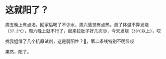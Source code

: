 # 这就阳了？

周五晚上有点渴，回家后喝了不少水，周六感觉有点热，测了体温不算发烧（`37.2℃`），周六晚上就不行了，起来拉肚子好几次😌，今天发烧（`38℃`以上），哎

找我姐借了几个抗原试剂，这是弱阳性？🤔，第二条线特别不明显哎

<ImgView title="抗原弱阳性？" url="https://3.z.wiki/autoupload/20221211/HwCu.IMG_9100.HEIC.jpg" />

果然，阳了。

<ImgView title="COVID-19 阳性" url="https://3.z.wiki/autoupload/20221212/BlZJ.IMG_9101.HEIC.jpg" />
